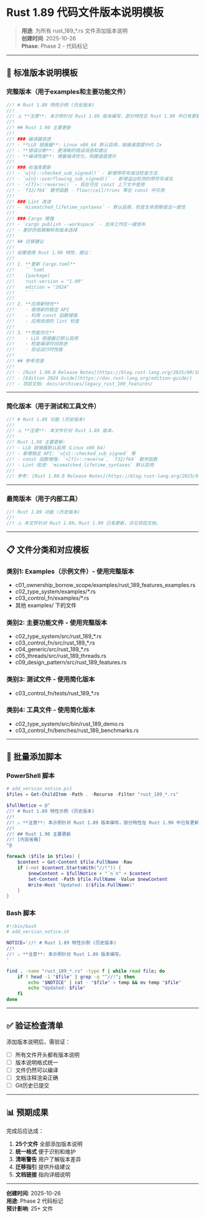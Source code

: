 # Rust 1.89 代码文件版本说明模板

> **用途**: 为所有 rust_189_*.rs 文件添加版本说明  
> **创建时间**: 2025-10-26  
> **Phase**: Phase 2 - 代码标记

---

## 📝 标准版本说明模板

### 完整版本（用于examples和主要功能文件）

```rust
//! # Rust 1.89 特性示例 (历史版本)
//!
//! ⚠️ **注意**: 本示例针对 Rust 1.89 版本编写，部分特性在 Rust 1.90 中已有更新。
//!
//! ## Rust 1.90 主要更新
//!
//! ### 编译器改进
//! - **LLD 链接器**: Linux x86_64 默认启用，链接速度提升约 2x
//! - **错误诊断**: 更清晰的错误消息和建议
//! - **编译性能**: 增量编译优化，构建速度提升
//!
//! ### 标准库更新
//! - `u{n}::checked_sub_signed()` - 新增带符号减法检查方法
//! - `u{n}::overflowing_sub_signed()` - 新增溢出检测的带符号减法
//! - `<[T]>::reverse()` - 现在可在 const 上下文中使用
//! - `f32/f64` 数学函数 - floor/ceil/trunc 等在 const 中可用
//!
//! ### Lint 改进
//! - `mismatched_lifetime_syntaxes` - 默认启用，检查生命周期语法一致性
//!
//! ### Cargo 增强
//! - `cargo publish --workspace` - 支持工作区一键发布
//! - 更好的依赖解析和版本选择
//!
//! ## 迁移建议
//!
//! 如需使用 Rust 1.90 特性，建议：
//!
//! 1. **更新 Cargo.toml**
//!    ```toml
//!    [package]
//!    rust-version = "1.90"
//!    edition = "2024"
//!    ```
//!
//! 2. **应用新特性**
//!    - 使用新的稳定 API
//!    - 利用 const 函数增强
//!    - 应用改进的 lint 检查
//!
//! 3. **性能优化**
//!    - LLD 链接器已默认启用
//!    - 检查编译时间改进
//!    - 验证运行时性能
//!
//! ## 参考资源
//!
//! - [Rust 1.90.0 Release Notes](https://blog.rust-lang.org/2025/09/18/Rust-1.90.0/)
//! - [Edition 2024 Guide](https://doc.rust-lang.org/edition-guide/)
//! - 项目文档: docs/archives/legacy_rust_189_features/
```

---

### 简化版本（用于测试和工具文件）

```rust
//! # Rust 1.89 功能 (历史版本)
//!
//! ⚠️ **注意**: 本文件针对 Rust 1.89 版本。
//! 
//! Rust 1.90 主要更新:
//! - LLD 链接器默认启用（Linux x86_64）
//! - 新增稳定 API: `u{n}::checked_sub_signed` 等
//! - const 函数增强: `<[T]>::reverse`, `f32/f64` 数学函数
//! - Lint 改进: `mismatched_lifetime_syntaxes` 默认启用
//!
//! 参考: [Rust 1.90.0 Release Notes](https://blog.rust-lang.org/2025/09/18/Rust-1.90.0/)
```

---

### 最简版本（用于内部工具）

```rust
//! Rust 1.89 功能 (历史版本)
//! 
//! ⚠️ 本文件针对 Rust 1.89。Rust 1.90 已有更新，详见项目文档。
```

---

## 📋 文件分类和对应模板

### 类别1: Examples（示例文件）- 使用完整版本

- c01_ownership_borrow_scope/examples/rust_189_features_examples.rs
- c02_type_system/examples/*.rs
- c03_control_fn/examples/*.rs
- 其他 examples/ 下的文件

### 类别2: 主要功能文件 - 使用完整版本

- c02_type_system/src/rust_189_*.rs
- c03_control_fn/src/rust_189_*.rs
- c04_generic/src/rust_189_*.rs
- c05_threads/src/rust_189_threads.rs
- c09_design_pattern/src/rust_189_features.rs

### 类别3: 测试文件 - 使用简化版本

- c03_control_fn/tests/rust_189_*.rs

### 类别4: 工具文件 - 使用简化版本

- c02_type_system/src/bin/rust_189_demo.rs
- c03_control_fn/benches/rust_189_benchmarks.rs

---

## 🔧 批量添加脚本

### PowerShell 脚本

```powershell
# add_version_notice.ps1
$files = Get-ChildItem -Path . -Recurse -Filter "rust_189_*.rs"

$fullNotice = @"
//! # Rust 1.89 特性示例 (历史版本)
//!
//! ⚠️ **注意**: 本示例针对 Rust 1.89 版本编写，部分特性在 Rust 1.90 中已有更新。
//!
//! ## Rust 1.90 主要更新
//! [内容省略]
"@

foreach ($file in $files) {
    $content = Get-Content $file.FullName -Raw
    if (-not $content.StartsWith("//!")) {
        $newContent = $fullNotice + "`n`n" + $content
        Set-Content -Path $file.FullName -Value $newContent
        Write-Host "Updated: $($file.FullName)"
    }
}
```

### Bash 脚本

```bash
#!/bin/bash
# add_version_notice.sh

NOTICE='//! # Rust 1.89 特性示例 (历史版本)
//!
//! ⚠️ **注意**: 本示例针对 Rust 1.89 版本编写。
'

find . -name "rust_189_*.rs" -type f | while read file; do
    if ! head -1 "$file" | grep -q "^//!"; then
        echo "$NOTICE" | cat - "$file" > temp && mv temp "$file"
        echo "Updated: $file"
    fi
done
```

---

## ✅ 验证检查清单

添加版本说明后，需验证：

- [ ] 所有文件开头都有版本说明
- [ ] 版本说明格式统一
- [ ] 文件仍然可以编译
- [ ] 文档注释渲染正确
- [ ] Git历史已提交

---

## 📊 预期成果

完成后应达成：

1. **25个文件** 全部添加版本说明
2. **统一格式** 便于识别和维护
3. **清晰警告** 用户了解版本差异
4. **迁移指引** 提供升级建议
5. **文档链接** 指向详细说明

---

**创建时间**: 2025-10-26  
**用途**: Phase 2 代码标记  
**预计影响**: 25+ 文件
